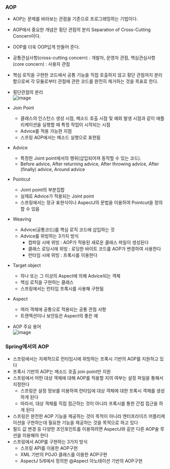 ### AOP  
  - AOP는 문제를 바라보는 관점을 기준으로 프로그래밍하는 기법이다.  
  - AOP에서 중요한 개념은 횡단 관점의 분리 Separation of Cross-Cutting Concern이다.  
  - OOP를 더욱 OOP답게 만들어 준다.  
  - 공통관심사항(cross-cutting concern) : 개발자, 운영자 관점, 핵심관심사항(core concern) : 사용자 관점  
  - 핵심 로직을 구현한 코드에서 공통 기능을 직접 호출하지 않고 횡단 관점까지 분리함으로써 각 모듈로부터 관점에 관한 코드를 완전히 제거하는 것을 목표로 한다.    
  - 횡단관점의 분리  
    ![image](https://user-images.githubusercontent.com/67041069/89755519-b4f7e900-db1a-11ea-9a1b-35451982a99d.png)  
    
  - Join Point
    - 클래스의 인스턴스 생성 시점, 메소드 호출 시점 및 예외 발생 시점과 같이 애플리케이션을 실행할 때 특정 작업이 시작되는 시점  
    - Advice를 적용 가능한 지점  
    - 스프링 AOP에서는 메소드 실행으로 표현됨  
  
  - Advice
    - 특정한 Joint point에서의 행위(삽입되어져 동작할 수 있는 코드).  
    - Before advice, After returning advice, After throwing advice, After (finally) advice, Around advice  
  
  - Pointcut  
    - Joint point의 부분집합  
    - 실제로 Advice가 적용되는 Joint point  
    - 스프링에서는 정규 표현식이나 AspectJ의 문법을 이용하여 Pointcut을 정의할 수 있음   

  - Weaving  
    - Advice(공통코드)를 핵심 로직 코드에 삽입하는 것  
    - Advice를 위빙하는 3가지 방식  
      - 컴파일 시에 위빙 : AOP가 적용된 새로운 클래스 파일이 생성된다  
      - 클래스 로딩시에 위빙 : 로딩한 바이트 코드를 AOP가 변경하여 사용한다   
      - 런타임 시에 위빙 : 프록시를 이용한다    
    
  - Target object  
    - 하나 또는 그 이상의 Aspect에 의해 Advice되는 객체  
    - 핵심 로직을 구현하는 클래스   
    - 스프링에서는 런타임 프록시를 사용해 구현됨  
    
  - Aspect  
    - 여러 객체에 공통으로 적용되는 공통 관점 사항   
    - 트랜젝션이나 보안등은 Aspect의 좋은 예  
  
  - AOP 주요 용어  
    ![image](https://user-images.githubusercontent.com/67041069/89755569-d953c580-db1a-11ea-9911-b64611478dfb.png)  
    
    
### Spring에서의 AOP  
  - 스프링에서는 자체적으로 런타임시에 위빙하는 프록시 기반의 AOP를 지원하고 있다  
  - 프록시 기반의 AOP는 메소드 호출 join point만 지원  
  - 스프링에서 어떤 대상 객체에 대해 AOP를 적용할 지의 여부는 설정 파일을 통해서 지정한다  
     - 스프링은 설정 정보를 이용하여 런타임에 대상 객체에 대한 프록시 객체를 생성하게 된다  
     - 따라서, 대상 객체를 직접 접근하는 것이 아니라 프록시를 통한 간접 접근을 하게 된다  
  - 스프링은 완전한 AOP 기능을 제공하는 것이 목적이 아니라 엔터프라이즈 어플리케이션을 구현하는데 필요한 기능을 제공하는 것을 목적으로 하고 있다  
  - 필드 값 변경 등 다양한 조인포인트를 이용하려면 AspectJ와 같은 다른 AOP솔 루션을 이용해야 한다  
  - 스프링에서 AOP를 구현하는 3가지 방식  
    - 스프링 API를 이용한 AOP구현  
    - XML 기반의 POJO 클래스를 이용한 AOP구현  
    - AspectJ 5/6에서 정의한 @Aspect 아노테이션 기반의 AOP구현  

